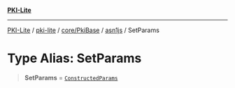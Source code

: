 [**PKI-Lite**](../../../../../../README.md)

---

[PKI-Lite](../../../../../../README.md) / [pki-lite](../../../../../README.md) / [core/PkiBase](../../../README.md) / [asn1js](../README.md) / SetParams

# Type Alias: SetParams

> **SetParams** = [`ConstructedParams`](../interfaces/ConstructedParams.md)
